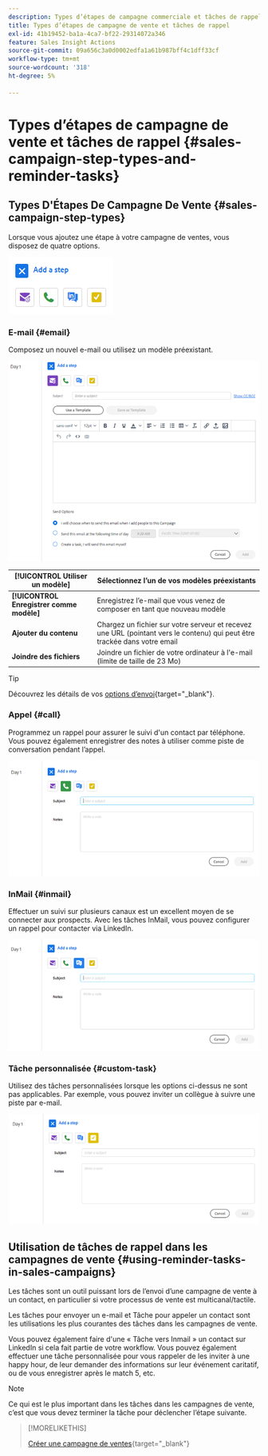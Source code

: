 ```yaml
---
description: Types d’étapes de campagne commerciale et tâches de rappel - Documents Marketo - Documentation du produit
title: Types d’étapes de campagne de vente et tâches de rappel
exl-id: 41b19452-ba1a-4ca7-bf22-29314072a346
feature: Sales Insight Actions
source-git-commit: 09a656c3a0d0002edfa1a61b987bff4c1dff33cf
workflow-type: tm+mt
source-wordcount: '318'
ht-degree: 5%

---
```


# Types d’étapes de campagne de vente et tâches de rappel {#sales-campaign-step-types-and-reminder-tasks}

## Types D&#39;Étapes De Campagne De Vente {#sales-campaign-step-types}

Lorsque vous ajoutez une étape à votre campagne de ventes, vous disposez de quatre options.

![](assets/sales-campaign-step-types-and-reminder-tasks-1.png)

### E-mail {#email}

Composez un nouvel e-mail ou utilisez un modèle préexistant.

![](assets/sales-campaign-step-types-and-reminder-tasks-2.png)

| **[!UICONTROL Utiliser un modèle]** | Sélectionnez l’un de vos modèles préexistants |
|---|---|
| **[!UICONTROL Enregistrer comme modèle]** | Enregistrez l’e-mail que vous venez de composer en tant que nouveau modèle |
| **Ajouter du contenu** | Chargez un fichier sur votre serveur et recevez une URL (pointant vers le contenu) qui peut être trackée dans votre email |
| **Joindre des fichiers** | Joindre un fichier de votre ordinateur à l&#39;e-mail (limite de taille de 23 Mo) |

>[!TIP]
>
>Découvrez les détails de vos [options d’envoi](/help/marketo/product-docs/marketo-sales-insight/actions/campaigns/understanding-sales-campaign-send-options-for-email-steps.md){target="_blank"}.

### Appel {#call}

Programmez un rappel pour assurer le suivi d&#39;un contact par téléphone. Vous pouvez également enregistrer des notes à utiliser comme piste de conversation pendant l’appel.

![](assets/sales-campaign-step-types-and-reminder-tasks-3.png)

### InMail {#inmail}

Effectuer un suivi sur plusieurs canaux est un excellent moyen de se connecter aux prospects. Avec les tâches InMail, vous pouvez configurer un rappel pour contacter via LinkedIn.

![](assets/sales-campaign-step-types-and-reminder-tasks-4.png)

### Tâche personnalisée {#custom-task}

Utilisez des tâches personnalisées lorsque les options ci-dessus ne sont pas applicables. Par exemple, vous pouvez inviter un collègue à suivre une piste par e-mail.

![](assets/sales-campaign-step-types-and-reminder-tasks-5.png)

## Utilisation de tâches de rappel dans les campagnes de vente {#using-reminder-tasks-in-sales-campaigns}

Les tâches sont un outil puissant lors de l’envoi d’une campagne de vente à un contact, en particulier si votre processus de vente est multicanal/tactile.

Les tâches pour envoyer un e-mail et Tâche pour appeler un contact sont les utilisations les plus courantes des tâches dans les campagnes de vente.

Vous pouvez également faire d&#39;une « Tâche vers Inmail » un contact sur LinkedIn si cela fait partie de votre workflow. Vous pouvez également effectuer une tâche personnalisée pour vous rappeler de les inviter à une happy hour, de leur demander des informations sur leur événement caritatif, ou de vous enregistrer après le match 5, etc.

>[!NOTE]
>
>Ce qui est le plus important dans les tâches dans les campagnes de vente, c’est que vous devez terminer la tâche pour déclencher l’étape suivante.

>[!MORELIKETHIS]
>
>[Créer une campagne de ventes](/help/marketo/product-docs/marketo-sales-insight/actions/campaigns/create-a-sales-campaign.md){target="_blank"}
